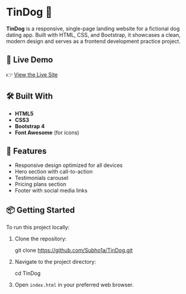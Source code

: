 
# TinDog 🐶

**TinDog** is a responsive, single-page landing website for a fictional dog dating app. Built with HTML, CSS, and Bootstrap, it showcases a clean, modern design and serves as a frontend development practice project.

## 🚀 Live Demo

👉 [View the Live Site](https://subho1a.github.io/TinDog/)  


## 🛠️ Built With

- **HTML5**
- **CSS3**
- **Bootstrap 4**
- **Font Awesome** (for icons)

## 📂 Features

- Responsive design optimized for all devices
- Hero section with call-to-action
- Testimonials carousel
- Pricing plans section
- Footer with social media links

## 📦 Getting Started

To run this project locally:

1. Clone the repository:

 
   git clone https://github.com/Subho1a/TinDog.git


2. Navigate to the project directory:

   
   cd TinDog
  

3. Open `index.html` in your preferred web browser.

